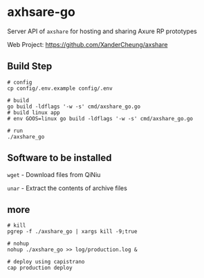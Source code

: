 # axhsare-go

Server API of `axshare` for hosting and sharing Axure RP prototypes

Web Project: https://github.com/XanderCheung/axshare

## Build Step
```shell script
# config
cp config/.env.example config/.env

# build
go build -ldflags '-w -s' cmd/axshare_go.go
# build linux app
# env GOOS=linux go build -ldflags '-w -s' cmd/axshare_go.go

# run
./axshare_go
```

## Software to be installed
`wget` - Download files from QiNiu

`unar` - Extract the contents of archive files

## more
```shell script
# kill
pgrep -f ./axshare_go | xargs kill -9;true

# nohup 
nohup ./axshare_go >> log/production.log &

# deploy using capistrano
cap production deploy
```